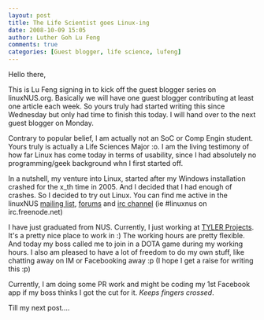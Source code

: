 ```yaml
---
layout: post
title: The Life Scientist goes Linux-ing
date: 2008-10-09 15:05
author: Luther Goh Lu Feng
comments: true
categories: [Guest blogger, life science, lufeng]
---
```

Hello there,

This is Lu Feng signing in to kick off the guest blogger series on linuxNUS.org. Basically we will have one guest blogger contributing at least one article each week. So yours truly had started writing this since Wednesday but only had time to finish this today. I will hand over to the next guest blogger on Monday.

Contrary to popular belief, I am actually not an SoC or Comp Engin student. Yours truly is actually a Life Sciences Major :o. I am the living testimony of how far Linux has come today in terms of usability, since I had absolutely no programming/geek background whn I first started off.

In a nutshell, my venture into Linux, started after my Windows installation crashed for the x_th time in 2005. And I decided that I had enough of crashes. So I decided to try out Linux. You can find me active in the linuxNUS <a href="http://groups.yahoo.com/groups/linuxNUS/">mailing list</a>, <a href="http://opensource.nus.edu.sg/forums/">forums</a> and <a href="http://opensource.nus.edu.sg/wiki/index.php/Connecting_to_IRC">irc channel</a> (ie #linuxnus on irc.freenode.net)

I have just graduated from NUS. Currently, I just working at <a href="http://www.tylerprojects.com/">TYLER Projects</a>. It's a pretty nice place to work in :) The working hours are pretty flexible. And today my boss called me to join in a DOTA game during my working hours. I also am pleased to have a lot of freedom to do my own stuff, like chatting away on IM or Facebooking away :p (I hope I get a raise for writing this :p)

Currently, I am doing some PR work and might be coding my 1st Facebook app if my boss thinks I got the cut for it. *Keeps fingers crossed*.

Till my next post....
